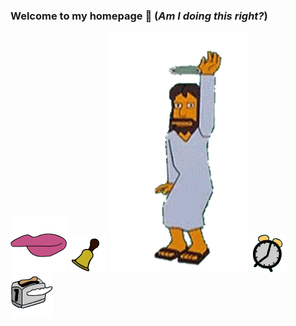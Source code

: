 ### Welcome to my homepage 👋 (_Am I doing this right?_)

<div>
  <img src="https://raw.githubusercontent.com/chrislaughlin/chrislaughlin/master/boca_90px1.gif"/>

<img src="https://raw.githubusercontent.com/chrislaughlin/chrislaughlin/master/campana_60px1.gif"/>

<img src="https://raw.githubusercontent.com/chrislaughlin/chrislaughlin/master/jebusDance.gif"/>

<img src="https://raw.githubusercontent.com/chrislaughlin/chrislaughlin/master/reloj_60px1.gif"/>

<img src="https://raw.githubusercontent.com/chrislaughlin/chrislaughlin/master/tostadora_70px1.gif"/>

</div>
